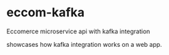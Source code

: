 # eccom-kafka
Eccomerce microservice  api with kafka integration

showcases how kafka integration works on a web app.


